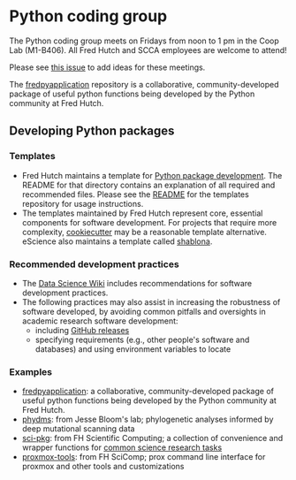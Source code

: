 # Python coding group

The Python coding group meets on Fridays from noon to 1 pm in the Coop Lab (M1-B406). All Fred Hutch and SCCA employees are welcome to attend!

Please see [this issue](https://github.com/FredHutch/community_groups/issues/5) to add ideas for these meetings.

The [fredpyapplication](https://github.com/FredHutch/fredpyapplication) repository is a collaborative, community-developed package of useful python functions being developed by the Python community at Fred Hutch.

## Developing Python packages

### Templates

- Fred Hutch maintains a template for [Python package development](https://github.com/FredHutch/wiki-code-templates/tree/master/ToolDev-Python-Template). The README for that directory contains an explanation of all required and recommended files. Please see the [README](https://github.com/FredHutch/wiki-code-templates) for the templates repository for usage instructions.
- The templates maintained by Fred Hutch represent core, essential components for software development. For projects that require more complexity, [cookiecutter](https://cookiecutter.readthedocs.io/en/latest/readme.html) may be a reasonable template alternative. eScience also maintains a template called [shablona](https://github.com/uwescience/shablona).

### Recommended development practices

- The [Data Science Wiki](https://sciwiki.fredhutch.org/scicomputing/software_standards/) includes recommendations for software development practices.
- The following practices may also assist in increasing the robustness of software developed, by avoiding common pitfalls and oversights in academic research software development:
  - including [GitHub releases](https://help.github.com/en/articles/creating-releases)
  - specifying requirements (e.g., other people's software and databases) and using environment variables to locate 

### Examples

- [fredpyapplication](https://github.com/FredHutch/fredpyapplication): a collaborative, community-developed package of useful python functions being developed by the Python community at Fred Hutch.
- [phydms](https://github.com/jbloomlab/phydms): from Jesse Bloom's lab; phylogenetic analyses informed by deep mutational scanning data
- [sci-pkg](https://github.com/FredHutch/sci-pkg): from FH Scientific Computing; a collection of convenience and wrapper functions for [common science research tasks](https://pypi.org/project/sci/)
- [proxmox-tools](https://github.com/FredHutch/proxmox-tools): from FH SciComp; prox command line interface for proxmox and other tools and customizations

